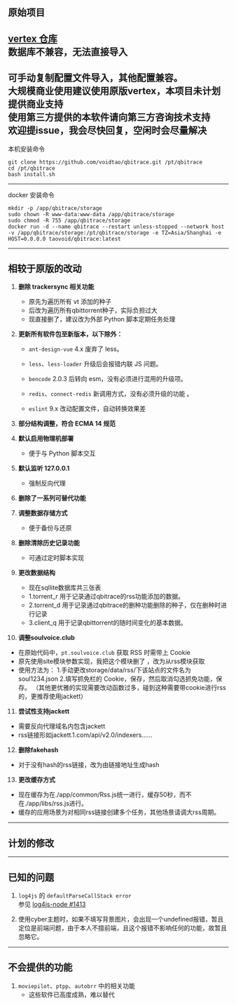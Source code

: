 ## 原始项目
**[vertex 仓库](https://github.com/vertex-app/vertex)**  
数据库不兼容，无法直接导入
---
**可手动复制配置文件导入，其他配置兼容。**  
**大规模商业使用建议使用原版vertex，本项目未计划提供商业支持**  
**使用第三方提供的本软件请向第三方咨询技术支持**  
**欢迎提issue，我会尽快回复，空闲时会尽量解决**
---
本机安装命令
```
git clone https://github.com/voidtao/qbitrace.git /pt/qbitrace
cd /pt/qbitrace
bash install.sh
```
---
docker 安装命令
```
mkdir -p /app/qbitrace/storage
sudo chown -R www-data:www-data /app/qbitrace/storage
sudo chmod -R 755 /app/qbitrace/storage
docker run -d --name qbitrace --restart unless-stopped --network host -v /app/qbitrace/storage:/pt/qbitrace/storage -e TZ=Asia/Shanghai -e HOST=0.0.0.0 taovoid/qbitrace:latest
```
---

## 相较于原版的改动

1. **删除 trackersync 相关功能**  
   - 原先为遍历所有 vt 添加的种子  
   - 后改为遍历所有qbittorrent种子，实际负担过大
   - 现直接删了，建议改为外部 Python 脚本定期任务处理

2. **更新所有软件包至新版本，以下除外：**  
   - `ant-design-vue` 4.x 废弃了 less。
   - `less`、`less-loader` 升级后会报错内联 JS 问题。

   - `bencode` 2.0.3 后转向 esm，没有必须进行混用的升级项。
   - `redis`、`connect-redis` 新调用方式，没有必须升级的功能 。
   
   - `eslint` 9.x 改动配置文件，自动转换效果差  


3. **部分结构调整，符合 ECMA 14 规范**

4. **默认启用物理机部署**  
   - 便于与 Python 脚本交互

5. **默认监听 127.0.0.1**  
   - 强制反向代理

6. **删除了一系列可替代功能**

7. **调整数据存储方式**  
   - 便于备份与还原

8. **删除清除历史记录功能**  
   - 可通过定时脚本实现

9. **更改数据结构**  
   - 现在sqllite数据库共三张表
   - 1.torrent_r 用于记录通过qbitrace的rss功能添加的数据。
   - 2.torrent_d 用于记录通过qbitrace的删种功能删除的种子，仅在删种时进行记录
   - 3.client_q 用于记录qbittorrent的随时间变化的基本数据。

10. **调整soulvoice.club**
   - 在原始代码中，`pt.soulvoice.club` 获取 RSS 时需带上 Cookie  
   - 原先使用site模块参数实现，我把这个模块删了 ，改为从rss模块获取
   - 使用方法为：
   1.手动更改storage/data/rss/下该站点的文件名为soul1234.json
   2.填写抓免栏的 Cookie，保存，然后取消勾选抓免功能，保存。
   （其他更优雅的实现需要改动函数过多，碰到这种需要带cookie进行rss的，更推荐使用jackett）

11. **尝试性支持jackett**
   - 需要反向代理域名内包含jackett
   - rss链接形如jackett.1.com/api/v2.0/indexers......

12. **删除fakehash**
   - 对于没有hash的rss链接，改为由链接地址生成hash

13. **更改缓存方式**
   - 现在缓存为在./app/common/Rss.js统一进行，缓存50秒，而不在./app/libs/rss.js进行。
   - 缓存的应用场景为对相同rss链接创建多个任务，其他场景请调大rss周期。
---

## 计划的修改

---

## 已知的问题

1. `log4js` 的 `defaultParseCallStack error`  
   参见 [log4js-node #1413](https://github.com/log4js-node/log4js-node/issues/1413)

2. 使用cyber主题时，如果不填写背景图片，会出现一个undefined报错，暂且定位是前端问题，由于本人不擅前端，且这个报错不影响任何的功能，故暂且忽略它。

---

## 不会提供的功能

1. `moviepilot`、`ptpp`、`autobrr` 中的相关功能  
   - 这些软件已高度成熟，难以替代